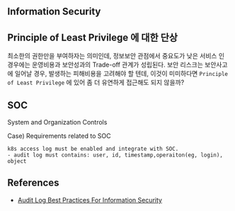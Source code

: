 Information Security
-------------------

## Principle of Least Privilege 에 대한 단상

최소한의 권한만을 부여하자는 의미인데, 정보보안 관점에서 중요도가 낮은 서비스 인 경우에는 운영비용과 보안성과의 Trade-off 관계가 성립된다.
보안 리스크는 보안사고에 일어날 경우, 발생하는 피해비용을 고려해야 할 텐데, 이것이 미미하다면 `Principle of Least Privilege` 에 있어 좀 더 유연하게 접근해도 되지 않을까?   

## SOC
System and Organization Controls

Case) Requirements related to SOC
```
k8s access log must be enabled and integrate with SOC.
- audit log must contains: user, id, timestamp,operaiton(eg, login), object
```

  

## References
- [Audit Log Best Practices For Information Security](https://reciprocitylabs.com/audit-log-best-practices-for-information-security/)

